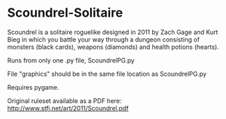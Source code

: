 # Scoundrel-Solitaire
Scoundrel is a solitaire roguelike designed in 2011 by Zach Gage and Kurt Bieg in which you battle your way through a dungeon consisting of monsters (black cards), weapons (diamonds) and health potions (hearts).

Runs from only one .py file, ScoundrelPG.py

File "graphics" should be in the same file location as ScoundrelPG.py

Requires pygame.

Original ruleset available as a PDF here: http://www.stfj.net/art/2011/Scoundrel.pdf

